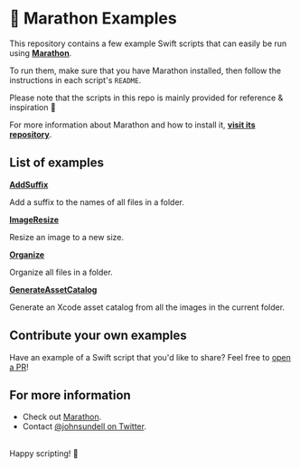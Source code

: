 # 🏃 Marathon Examples

This repository contains a few example Swift scripts that can easily be run using **[Marathon](https://github.com/johnsundell/marathon)**.

To run them, make sure that you have Marathon installed, then follow the instructions in each script's `README`.

Please note that the scripts in this repo is mainly provided for reference & inspiration 🙂

For more information about Marathon and how to install it, **[visit its repository](https://github.com/johnsundell/marathon)**.

## List of examples

**[AddSuffix](https://github.com/JohnSundell/Marathon-Examples/tree/master/AddSuffix)**

Add a suffix to the names of all files in a folder.

**[ImageResize](https://github.com/JohnSundell/Marathon-Examples/tree/master/ImageResize)**

Resize an image to a new size.

**[Organize](https://github.com/JohnSundell/Marathon-Examples/tree/master/Organize)**

Organize all files in a folder.

**[GenerateAssetCatalog](https://github.com/JohnSundell/Marathon-Examples/tree/master/GenerateAssetCatalog)**

Generate an Xcode asset catalog from all the images in the current folder.

## Contribute your own examples

Have an example of a Swift script that you'd like to share? Feel free to [open a PR](https://github.com/JohnSundell/Marathon-Examples/pull/new/master)!

## For more information

- Check out [Marathon](https://github.com/johnsundell/marathon).
- Contact [@johnsundell on Twitter](https://twitter.com/johnsundell).

<br/>
Happy scripting! 🚀
